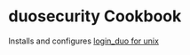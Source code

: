 duosecurity Cookbook
====================

Installs and configures [login_duo for unix](https://www.duosecurity.com/docs/duounix)
